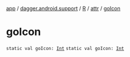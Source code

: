 [app](../../../index.md) / [dagger.android.support](../../index.md) / [R](../index.md) / [attr](index.md) / [goIcon](./go-icon.md)

# goIcon

`static val goIcon: `[`Int`](https://kotlinlang.org/api/latest/jvm/stdlib/kotlin/-int/index.html)
`static val goIcon: `[`Int`](https://kotlinlang.org/api/latest/jvm/stdlib/kotlin/-int/index.html)